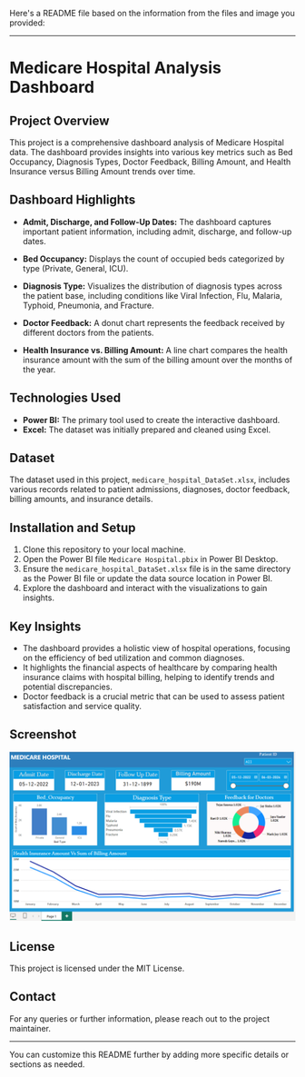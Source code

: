 Here's a README file based on the information from the files and image you provided:

---

# Medicare Hospital Analysis Dashboard

## Project Overview

This project is a comprehensive dashboard analysis of Medicare Hospital data. The dashboard provides insights into various key metrics such as Bed Occupancy, Diagnosis Types, Doctor Feedback, Billing Amount, and Health Insurance versus Billing Amount trends over time.

## Dashboard Highlights

- **Admit, Discharge, and Follow-Up Dates:** The dashboard captures important patient information, including admit, discharge, and follow-up dates.
  
- **Bed Occupancy:** Displays the count of occupied beds categorized by type (Private, General, ICU).

- **Diagnosis Type:** Visualizes the distribution of diagnosis types across the patient base, including conditions like Viral Infection, Flu, Malaria, Typhoid, Pneumonia, and Fracture.

- **Doctor Feedback:** A donut chart represents the feedback received by different doctors from the patients.

- **Health Insurance vs. Billing Amount:** A line chart compares the health insurance amount with the sum of the billing amount over the months of the year.

## Technologies Used

- **Power BI:** The primary tool used to create the interactive dashboard.
- **Excel:** The dataset was initially prepared and cleaned using Excel.

## Dataset

The dataset used in this project, `medicare_hospital_DataSet.xlsx`, includes various records related to patient admissions, diagnoses, doctor feedback, billing amounts, and insurance details.

## Installation and Setup

1. Clone this repository to your local machine.
2. Open the Power BI file `Medicare Hospital.pbix` in Power BI Desktop.
3. Ensure the `medicare_hospital_DataSet.xlsx` file is in the same directory as the Power BI file or update the data source location in Power BI.
4. Explore the dashboard and interact with the visualizations to gain insights.

## Key Insights

- The dashboard provides a holistic view of hospital operations, focusing on the efficiency of bed utilization and common diagnoses.
- It highlights the financial aspects of healthcare by comparing health insurance claims with hospital billing, helping to identify trends and potential discrepancies.
- Doctor feedback is a crucial metric that can be used to assess patient satisfaction and service quality.

## Screenshot

![Medicare Hospital Analysis Dashboard](./medicare_hospital_analysis_Dashboard.png)

## License

This project is licensed under the MIT License.

## Contact

For any queries or further information, please reach out to the project maintainer.

---

You can customize this README further by adding more specific details or sections as needed.
